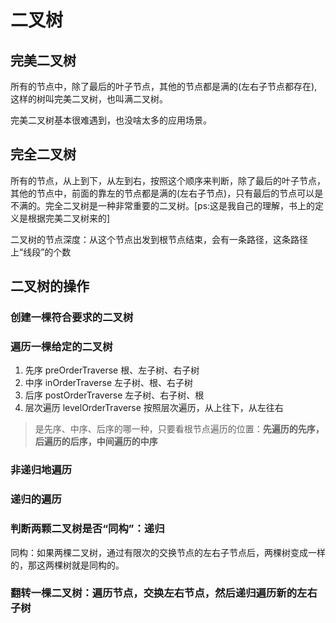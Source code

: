# 二叉树

## 完美二叉树

所有的节点中，除了最后的叶子节点，其他的节点都是满的(左右子节点都存在),这样的树叫完美二叉树，也叫满二叉树。

完美二叉树基本很难遇到，也没啥太多的应用场景。

## 完全二叉树

所有的节点，从上到下，从左到右，按照这个顺序来判断，除了最后的叶子节点，其他的节点中，前面的靠左的节点都是满的(左右子节点)，只有最后的节点可以是不满的。完全二叉树是一种非常重要的二叉树。[ps:这是我自己的理解，书上的定义是根据完美二叉树来的]

二叉树的节点深度：从这个节点出发到根节点结束，会有一条路径，这条路径上“线段”的个数

## 二叉树的操作

### 创建一棵符合要求的二叉树

### 遍历一棵给定的二叉树

1. 先序 preOrderTraverse 根、左子树、右子树
2. 中序 inOrderTraverse 左子树、根、右子树
3. 后序 postOrderTraverse 左子树、右子树、根
4. 层次遍历 levelOrderTraverse 按照层次遍历，从上往下，从左往右

> 是先序、中序、后序的哪一种，只要看根节点遍历的位置：**先遍历的先序，后遍历的后序，中间遍历的中序**

### 非递归地遍历

### 递归的遍历

### 判断两颗二叉树是否“同构”：**递归**

同构：如果两棵二叉树，通过有限次的交换节点的左右子节点后，两棵树变成一样的，那这两棵树就是同构的。

### 翻转一棵二叉树：遍历节点，交换左右节点，然后递归遍历新的左右子树
